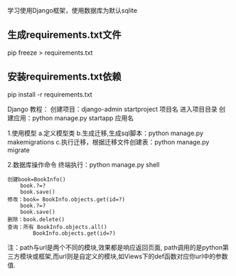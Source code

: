 学习使用Django框架，使用数据库为默认sqlite

## 生成requirements.txt文件
pip freeze > requirements.txt
## 安装requirements.txt依赖
pip install -r requirements.txt



Django 教程：
创建项目：django-admin startproject 项目名
进入项目目录
创建应用：python manage.py startapp 应用名

1.使用模型
    a.定义模型类
    b.生成迁移,生成sql脚本：python manage.py makemigrations
    c.执行迁移，根据迁移文件创建表：python manage.py migrate


2.数据库操作命令
    终端执行：python manage.py shell

    创建book=BookInfo()
        book.?=?
        book.save()
    修改：book= BookInfo.objects.get(id=?)
        book.?=?
        book.save()
    删除：book.delete()
    查询：所有 BookInfo.objects.all()
            BookInfo.objects.get(id=?)

注：path与url是两个不同的模块,效果都是响应返回页面, path调用的是python第三方模块或框架,而url则是自定义的模块,如Views下的def函数对应你url中的参数值.
